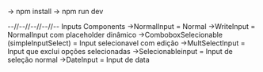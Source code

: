 -> npm install
-> npm run dev

--//--//--//--//--
Inputs Components
  ->NormalInput = Normal
  ->WriteInput = NormalInput com placeholder dinâmico
  ->ComboboxSelecionable (simpleInputSelect) = Input selecionavel com edição
  ->MultSelectInput = Input que exclui opções selecionadas
  ->Selecionableinput = Input de seleção normal
  ->DateInput = Input de data
